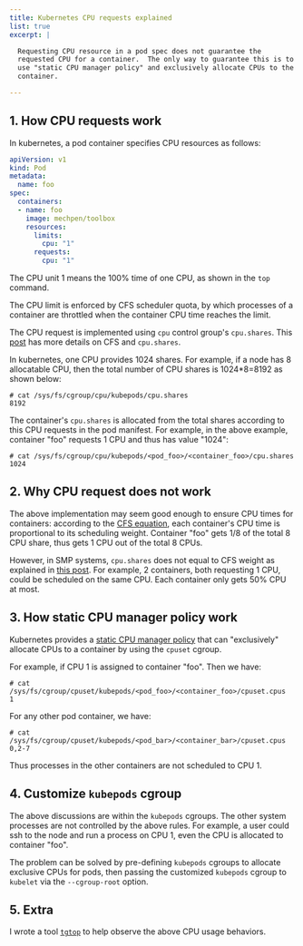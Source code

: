 ```yaml
---
title: Kubernetes CPU requests explained
list: true
excerpt: |

  Requesting CPU resource in a pod spec does not guarantee the
  requested CPU for a container.  The only way to guarantee this is to
  use "static CPU manager policy" and exclusively allocate CPUs to the
  container.

---
```


## 1. How CPU requests work

In kubernetes, a pod container specifies CPU resources as follows:

```yaml
apiVersion: v1
kind: Pod
metadata:
  name: foo
spec:
  containers:
  - name: foo
    image: mechpen/toolbox
    resources:
      limits:
        cpu: "1"
      requests:
        cpu: "1"
```

The CPU unit 1 means the 100% time of one CPU, as shown in the `top`
command.

The CPU limit is enforced by CFS scheduler quota, by which processes
of a container are throttled when the container CPU time reaches the
limit.

The CPU request is implemented using `cpu` control group's
`cpu.shares`.  This [post](/posts/2020-04-27-cfs-group/index.html) has
more details on CFS and `cpu.shares`.

In kubernetes, one CPU provides 1024 shares.  For example, if a node
has 8 allocatable CPU, then the total number of CPU shares is
1024*8=8192 as shown below:

```text
# cat /sys/fs/cgroup/cpu/kubepods/cpu.shares
8192
```

The container's `cpu.shares` is allocated from the total shares
according to this CPU requests in the pod manifest.  For example, in
the above example, container "foo" requests 1 CPU and thus has value
"1024":

```text
# cat /sys/fs/cgroup/cpu/kubepods/<pod_foo>/<container_foo>/cpu.shares
1024
```
## 2. Why CPU request does not work

The above implementation may seem good enough to ensure CPU times for
containers: according to the [CFS
equation](https://mechpen.github.io/posts/2020-04-27-cfs-group/index.html#1.-cfs-concepts),
each container's CPU time is proportional to its scheduling weight.
Container "foo" gets 1/8 of the total 8 CPU share, thus gets 1 CPU out
of the total 8 CPUs.

However, in SMP systems, `cpu.shares` does not equal to CFS weight as
explained in [this
post](https://mechpen.github.io/posts/2020-04-27-cfs-group/index.html#3.-task-groups).
For example, 2 containers, both requesting 1 CPU, could be scheduled
on the same CPU.  Each container only gets 50% CPU at most.

## 3. How static CPU manager policy work

Kubernetes provides a [static CPU manager
policy](https://kubernetes.io/docs/tasks/administer-cluster/cpu-management-policies/#static-policy)
that can "exclusively" allocate CPUs to a container by using the
`cpuset` cgroup.

For example, if CPU 1 is assigned to container "foo".  Then we have:

```text
# cat /sys/fs/cgroup/cpuset/kubepods/<pod_foo>/<container_foo>/cpuset.cpus
1
```

For any other pod container, we have:

```text
# cat /sys/fs/cgroup/cpuset/kubepods/<pod_bar>/<container_bar>/cpuset.cpus
0,2-7
```

Thus processes in the other containers are not scheduled to CPU 1.

## 4. Customize `kubepods` cgroup

The above discussions are within the `kubepods` cgroups.  The other
system processes are not controlled by the above rules.  For example,
a user could ssh to the node and run a process on CPU 1, even the CPU
is allocated to container "foo".

The problem can be solved by pre-defining `kubepods` cgroups to
allocate exclusive CPUs for pods, then passing the customized
`kubepods` cgroup to `kubelet` via the `--cgroup-root` option.

## 5. Extra

I wrote a tool [`tgtop`](https://github.com/mechpen/tgtop) to help
observe the above CPU usage behaviors.
